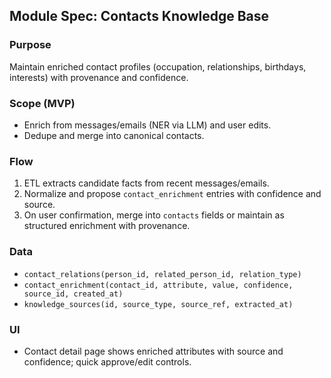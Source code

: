 ## Module Spec: Contacts Knowledge Base

### Purpose
Maintain enriched contact profiles (occupation, relationships, birthdays, interests) with provenance and confidence.

### Scope (MVP)
- Enrich from messages/emails (NER via LLM) and user edits.
- Dedupe and merge into canonical contacts.

### Flow
1) ETL extracts candidate facts from recent messages/emails.
2) Normalize and propose `contact_enrichment` entries with confidence and source.
3) On user confirmation, merge into `contacts` fields or maintain as structured enrichment with provenance.

### Data
- `contact_relations(person_id, related_person_id, relation_type)`
- `contact_enrichment(contact_id, attribute, value, confidence, source_id, created_at)`
- `knowledge_sources(id, source_type, source_ref, extracted_at)`

### UI
- Contact detail page shows enriched attributes with source and confidence; quick approve/edit controls.


